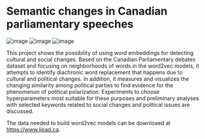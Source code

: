# Semantic changes in Canadian parliamentary speeches

![image](https://github.com/JuneJLimchanges_in_canadian_parliamentary_speeches/blob/main/images/table3.jpg?raw=true)
![image](https://github.com/JuneJLim/changes_in_canadian_parliamentary_speeches/blob/main/images/table1.png?raw=true)
![image](https://github.com/JuneJLimchanges_in_canadian_parliamentary_speeches/blob/main/images/table2.png?raw=true)

This project shows the possibility of using word embeddings for detecting cultural and social changes. Based on the Canadian Parliamentary debates dataset and focusing on neighborhoods of words in the word2vec models, it attempts to identify diachronic word replacement that happens due to cultural and political changes. In addition, it measures and visualizes the changing similarity among political parties to find evidence for the phenomenon of political polarization. Experiments to choose hyperparameters most suitable for these purposes and preliminary analyses with selected keywords related to social changes and political issues are discussed.

The data needed to build word2vec models can be downloaed at https://www.lipad.ca.
